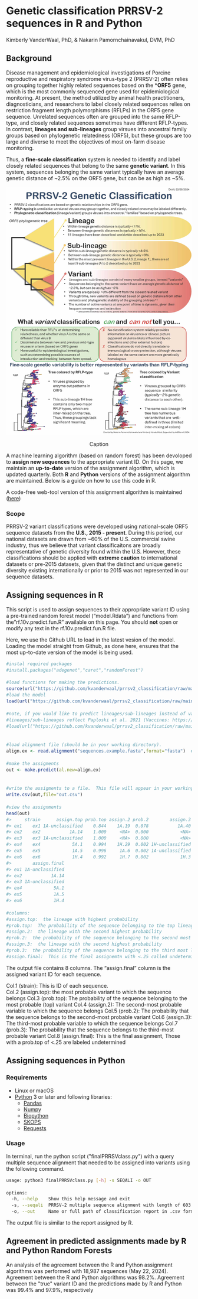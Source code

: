 Genetic classification PRRSV-2 sequences in R and Python
================
Kimberly VanderWaal, PhD, & Nakarin Pamornchainavakul, DVM, PhD

## Background

Disease management and epidemiological investigations of Porcine
reproductive and respiratory syndrome virus-type 2 (PRRSV-2) often
relies on grouping together highly related sequences based on the
\***ORF5** gene, which is the most commonly sequenced gene used for
epidemiological monitoring. At present, the method utilized by animal
health practitioners, diagnosticians, and researchers to label closely
related sequences relies on restriction fragment length polymorphisms
(RFLPs) in the ORF5 gene sequence. Unrelated sequences often are grouped
into the same RFLP-type, and closely related sequences sometimes have
different RFLP-types. In contrast, **lineages and sub-lineages** group
virsues into ancestral family groups based on phylogenetic relatedness
(ORF5), but these groups are too large and diverse to meet the
objectives of most on-farm disease monitoring.

Thus, a **fine-scale classification** system is needed to identify and
label closely related sequences that belong to the same **genetic
variant**. In this system, sequences belonging the same variant
typically have an average genetic distance of \~2.5% on the ORF5 gene,
but can be as high as \~5%.

<div class="figure" style="text-align: center">

<img src="infographicPRRSV2.1.jpg" alt="Caption"  />
<p class="caption">
Caption
</p>

</div>

A machine learning algorithm (based on random forest) has been devoloped
to **assign new sequences** to the appropriate variant ID. On this page,
we maintain an **up-to-date** version of the assignment algorithm, which
is updated quarterly. Both **R** and **Python** versions of the
assignment algorithm are maintained. Below is a guide on how to use this
code in R.

A code-free web-tool version of this assignment algorithm is maintained
([here](https://stemma.shinyapps.io/PRRSLoom-variants/))

### Scope

PRRSV-2 variant classifications were developed using national-scale ORF5
sequence datasets from the **U.S., 2015 - present**. During this period,
our national datasets are drawn from \~60% of the U.S. commercial swine
industry, thus we believe that variant classificaitons are broadly
representative of genetic diversity found within the U.S. However, these
classifications should be applied with **extreme caution** to
international datasets or pre-2015 datasets, given that the distinct and
unique genetic diversity existing internationally or prior to 2015 was
not represented in our sequence datasets.

## Assigning sequences in R

This script is used to assign sequences to their appropriate variant ID
using a pre-trained random forest model (“model.Rdata”) and functions
from the”rf.10v.predict.fun.R” available on this page. You should
**not** open or modify any text in the rf.10v.predict.fun.R file.

Here, we use the Github URL to load in the latest vesion of the model.
Loading the model straight from Github, as done here, ensures that the
most up-to-date version of the model is being used.

``` r
#instal required packages
#install.packages("adegenet","caret","randomForest")

#load functions for making the predictions.
source(url("https://github.com/kvanderwaal/prrsv2_classification/raw/main/rf10v.predict.fun.R"))
#load the model
load(url("https://github.com/kvanderwaal/prrsv2_classification/raw/main/model.Rdata"))

#note, if you would like to predict lineages/sub-lineages instead of variants, you can load this model instead.
#lineages/sub-lineages reflect Paploski et al. 2021 (Vaccines: https://dx.doi.org/10.3201/eid2208.160496) and Yim-im et al. 2023 (Microbiology Spectrum: https://dx.doi.org/10.1128/spectrum.02916-23)
#load(url("https://github.com/kvanderwaal/prrsv2_classification/raw/main/model.rf10v.new.lin.11.2023.Rdata"))


#load alignment file (should be in your working directory). 
align.ex <- read.alignment("sequences.example.fasta",format="fasta")  #An example sequence file is available for download from Github, and should be placed in your working directory.  This should be replaced with your own .fasta file

#make the assigments
out <- make.predict(al.new=align.ex)


#write the assigments to a file.  This file will appear in your working directory
write.csv(out,file="out.csv")

#view the assignments
head(out)
#>     strain      assign.top prob.top assign.2 prob.2        assign.3 prob.3
#> ex1    ex1 1A-unclassified    0.844    1A.19  0.078           1A.40  0.014
#> ex2    ex2           1A.14    1.000     <NA>  0.000            <NA>  0.000
#> ex3    ex3 1A-unclassified    1.000     <NA>  0.000            <NA>  0.000
#> ex4    ex4            5A.1    0.994    1H.29  0.002 1H-unclassified  0.002
#> ex5    ex5            1A.5    0.996     1A.6  0.002 1A-unclassified  0.002
#> ex6    ex6            1H.4    0.992     1H.7  0.002            1H.3  0.002
#>        assign.final
#> ex1 1A-unclassified
#> ex2           1A.14
#> ex3 1A-unclassified
#> ex4            5A.1
#> ex5            1A.5
#> ex6            1H.4

#columns:
#assign.top:  the lineage with highest probability
#prob.top:  The probability of the sequence belonging to the top lineage
#assign.2:  the lineage with the second highest probability
#prob.2:  the probability of the sequence belonging to the second most likely lineage
#assign.3:  the lineage with the second highest probability
#prob.3:  the probability of the sequence belonging to the third most likely lineage
#assign.final:  This is the final assignemtn with <.25 called undetermined
```

The output file contains 8 columns. The “assign.final” column is the
assigned variant ID for each sequence.

Col.1 (strain): This is ID of each sequence.  
Col.2 (assign.top): the most probable variant to which the sequence
belongs Col.3 (prob.top): The probability of the sequence belonging to
the most probable (top) variant Col.4 (assign.2): The second-most
probable variable to which the sequence belongs Col.5 (prob.2): The
probability that the sequence belongs to the second-most probable
variant Col.6 (assign.3): The third-most probable variable to which the
sequence belongs Col.7 (prob.3): The probability that the sequence
belongs to the third-most probable variant Col.8 (assign.final): This is
the final assignment, Those with a prob.top of \<.25 are labeled
undetermined

## Assigning sequences in Python
### Requirements

* Linux or macOS
* [Python](https://www.python.org/) 3 or later and following libraries:
    * [Pandas](https://pandas.pydata.org/)
    * [Numpy](https://numpy.org/install/)
    * [Biopython](https://biopython.org/)
    * [SKOPS](https://github.com/skops-dev/skops)
    * [Requests](https://requests.readthedocs.io/en/latest/user/install/)

### Usage
In terminal, run the python script ("finalPRRSVclass.py") with a query multiple sequence alignment that needed to be assigned into variants using the following command.

```bash
usage: python3 finalPRRSVclass.py [-h] -s SEQALI -o OUT

options:
  -h, --help    Show this help message and exit
  -s, --seqali  PRRSV-2 multiple sequence alignment with length of 603 nt in FASTA format
  -o, --out     Name or full path of classification report in .csv format
```

The output file is similar to the report assigned by R.

## Agreement in predicted assignments made by R and Python Random Forests
An analysis of the agreement between the R and Python assignment algorithms was performed with 18,987 sequences (May 22, 2024).  Agreement between the R and Python algorithms was 98.2%.  Agreement between the "true" variant ID and the predictions made by R and Python was 99.4% and 97.9%, respectively
